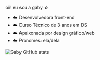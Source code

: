 oii! eu sou a gaby ☆ 


- ☁️ Desenvolvedora front-end
- ☁️ Curso Técnico de 3 anos em DS
- ☁️ Apaixonada por design gráfico/web 
- ☁️ Pronomes: ela/dela 

![Gaby GitHub stats](https://github-readme-stats.vercel.app/api?username=gabryvic&show_icons=true&theme=dark)

